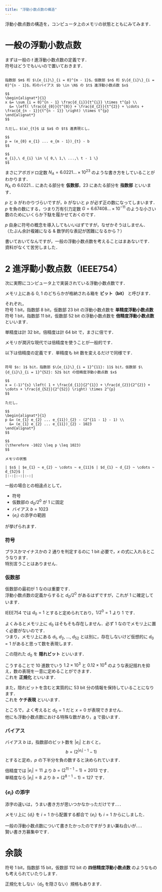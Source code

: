 ```yaml
---
title: "浮動小数点数の構造"
---
```


浮動小数点数の構造を，コンピュータ上のメモリの状態とともにみてみます．

# 一般の浮動小数点数

まずは一般の $t$ 進浮動小数点数の定義です．  
符号はどうでもいいので置いておきます．

~~~definition:一般の浮動小数点数

指数部 $m$ 桁 $\{e_{i}\}_{i = 0}^{m - 1}$，仮数部 $n$ 桁 $\{d_{i}\}_{i = 0}^{n - 1}$，桁のバイアス $b \in \N$ の $t$ 進浮動小数点数 $x$

$$
\begin{alignat*}{1}
x &= \sum_{i = 0}^{n - 1} \frac{d_{i}}{t^{i}} \times t^{p} \\
  &= \left( \frac{d_{0}}{t^{0}} + \frac{d_{2}}{t^{2}} + \cdots + \frac{d_{n - 1}}{t^{n - 1}} \right) \times t^{p}
\end{alignat*}
$$

ただし，$(a)_{t}$ は $a$ の $t$ 進表現とし，

$$
p = (e_{0} e_{1} ... e_{m - 1})_{t} - b
$$

$$
e_{i},\ d_{i} \in \{ 0,\ 1,\ ...,\ t - 1 \}
$$

~~~

まさにアボガドロ定数 $N_{A} = 6.0221... × 10^{23}$ のような書き方をしていることがわかります．  
$N_{A}$ の $6.0221...$ にあたる部分を **仮数部**，$23$ にあたる部分を **指数部** といいます．

$p$ と $b$ がわかりづらいですが，$b$ がないと $p$ が必ず正の数になってしまいます．  
$p$ を負の数にする，つまり万有引力定数 $G = 6.67408... × 10^{-11}$ のような小さい数のためにいくらか下駄を履かせておくのです．

$p$ 自身に符号の概念を導入してもいいはずですが，なぜかそうはしません．  
（たぶん余計複雑になる & 数学的な表記が困難になるから？）

書いておいてなんですが，一般の浮動小数点数を考えることはまあないです．  
資料がなくて苦労しました．

# $2$ 進浮動小数点数（IEEE754）

次に実際にコンピュータ上で実装されている浮動小数点数です．

メモリ上にある $0,\ 1$ のどちらかが格納される箱を **ビット（bit）** と呼びます．

それぞれ，  
符号 $1$ bit，指数部 $8$ bit，仮数部 $23$ bit の浮動小数点数を **単精度浮動小数点数**  
符号 $1$ bit，指数部 $11$ bit，仮数部 $52$ bit の浮動小数点数を **倍精度浮動小数点数**  
といいます．

単精度は計 $32$ bit，倍精度は計 $64$ bit で，まさに倍です．

メモリが潤沢な現代では倍精度を使うことが一般的です．

以下は倍精度の定義です．単精度も bit 数を変えるだけで同様です．

~~~definition:倍精度浮動小数点数

符号 $s: 1$ bit，指数部 $\{e_{i}\}_{i = 1}^{11}: 11$ bit，仮数部 $\{d_{i}\}_{i = 1}^{52}: 52$ bit の倍精度浮動小数点数 $x$

$$
x = (-1)^{s} \left( 1 + \frac{d_{1}}{2^{1}} + \frac{d_{2}}{2^{2}} + \cdots + \frac{d_{52}}{2^{52}} \right) \times 2^{p}
$$

ただし，

$$
\begin{alignat*}{1}
p &= (e_{1} e_{2} ... e_{11})_{2} - (2^{11 - 1} - 1) \\
  &= (e_{1} e_{2} ... e_{11})_{2} - 1023
\end{alignat*}
$$

$$
(\therefore -1022 \leq p \leq 1023)
$$

メモリの状態

| $s$ | $e_{1} ~ e_{2} ~ \cdots ~ e_{11}$ | $d_{1} ~ d_{2} ~ \cdots ~ d_{52}$ |
|:-:|:-:|:-:|

~~~

一般の場合との相違点として，

- 符号
- 仮数部の $d_{0} / 2^{0}$ が $1$ に固定
- バイアス $b = 1023$
- $\{e_{i}\}$ の添字の範囲

が挙げられます．

### 符号

プラスかマイナスかの $2$ 通りを判定するのに $1$ bit 必要で，$x$ の式に入れるとこうなります．  
特別言うことはありません．

### 仮数部

仮数部の最初が $1$ なのは重要です．  
浮動小数点数の定義からすると $d_{0} / 2^{0}$ があるはずですが，これが $1$ に確定しています．

IEEE754 では $d_{0} = 1$ とすると定められており，$1 / 2^{0} = 1$ より $1$ です．

よくみるとメモリ上に $d_{0}$ はそもそも存在しません．必ず $1$ なのでメモリ上に置く必要がないのです．  
つまり，メモリ上にある $d_{1},\ d_{2},\ ...,\ d_{52}$ とは別に，存在しないけど仮想的に $d_{0} = 1$ があると思って数を表現します．

この隠れた $d_{0}$ を **隠れビット** といいます．

こうすることで $10$ 進数でいう $1.2 \times 10^{3}$ と $0.12 \times 10^{4}$ のような表記揺れを抑え，数の表現を一意に定めることができます．  
これを **正規化** といいます．

また，隠れビットを含むと実質的に $53$ bit 分の情報を保持していることになります．  
これを **ケチ表現** といいます．

ところで，よく考えると $d_{0} = 1$ だと $x = 0$ が表現できません．  
他にも浮動小数点数における特殊な数があり，[a](/a) で扱います．

### バイアス

バイアス $b$ は，指数部のビット数を $|e_{i}|$ とおくと，
$$
b = (2^{|e_{i}| - 1} - 1)
$$
とすると定め，$p$ の下半分を負の数すると決められています．

倍精度では $|e_{i}| = 11$ より $b = (2^{11 - 1} - 1) = 2013$ です．  
単精度なら $|e_{i}| = 8$ より $b = (2^{8 - 1} - 1) = 127$ です．

### $\{e_{i}\}$ の添字

添字の違いは，うまい書き方が思いつかなかっただけです．．．

メモリ上に $\{d_{i}\}$ を $i = 1$ から配置する都合で $\{e_{i}\}$ も $i = 1$ からにしました．

一般の浮動小数点数について書きたかったのですがうまい兼ね合いが．．．  
賢い書き方募集中です．

# 余談

符号 $1$ bit，指数部 $15$ bit，仮数部 $112$ bit の **四倍精度浮動小数点数** のようなものも考えられていたりします．

正規化をしない（$d_{0}$ を隠さない）規格もあります．
